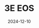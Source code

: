 ---  
layout: startup_page  
title: "3E EOS"  
id: "3eeos.com"  
permalink: "/3eeos3eeos.com12102024/"  
website: "https://www.3eeos.com/"  
funding_round: ""  
funding_amount: ""  
investors: "Stratasys"  
about: "3E EOS is a leader in electro-optic systems that has expanded its additive manufacturing capabilities with a significant investment in Stratasys technology. This allows them to produce critical components for industries such as aerospace, reducing lead times and lowering production costs. The company is establishing a dedicated additive manufacturing center to support prototyping, tooling, and production."  
markets: "Aerospace, Defense, Automotive"  
hq: "Ankara, Turkey"  
founded_year: ""  
linkedin: ""  
twitter: ""  
instagram: ""  
facebook: ""  
crunchbase: ""  
pitchbook: ""  

date_display: "10-Dec-2024"  
date: "2024-12-10"

# SEO Optimization  
meta_title: "3E EOS"  
meta_description: "3E EOS, 3E EOS is a leader in electro-optic systems that has expanded its additive manufacturing capabilities with a significant investment in Stratasys techn..."  
meta_keywords: "3E EOS, Aerospace, Defense, Automotive,  funding"  
canonical_url: "https://startup.projectstartups.com/3eeos3eeos.com12102024/"  
---